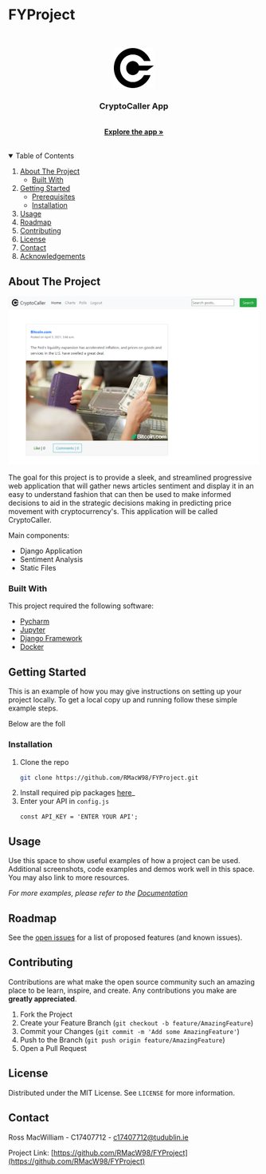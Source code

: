 # FYProject






<!-- PROJECT LOGO -->
<br />
<p align="center">
  <a href="https://github.com/RMacW98/FYProject">
    <img src="DjangoApp/static/images/cryptoicon.png" alt="Logo" width="80" height="80">
  </a>

  <h3 align="center">CryptoCaller App</h3>

  <p align="center">
    <br />
    <a href="https://github.com/RMacW98/FYProject"><strong>Explore the app »</strong></a>
    <br />
    <br />
  </p>
</p>



<!-- TABLE OF CONTENTS -->
<details open="open">
  <summary>Table of Contents</summary>
  <ol>
    <li>
      <a href="#about-the-project">About The Project</a>
      <ul>
        <li><a href="#built-with">Built With</a></li>
      </ul>
    </li>
    <li>
      <a href="#getting-started">Getting Started</a>
      <ul>
        <li><a href="#prerequisites">Prerequisites</a></li>
        <li><a href="#installation">Installation</a></li>
      </ul>
    </li>
    <li><a href="#usage">Usage</a></li>
    <li><a href="#roadmap">Roadmap</a></li>
    <li><a href="#contributing">Contributing</a></li>
    <li><a href="#license">License</a></li>
    <li><a href="#contact">Contact</a></li>
    <li><a href="#acknowledgements">Acknowledgements</a></li>
  </ol>
</details>



<!-- ABOUT THE PROJECT -->
## About The Project

  <a href="https://cryptocaller.ie">
    <img src="DjangoApp/static/images/Homescreen.PNG" alt="Home Screen">
  </a>


The goal for this project is to provide a sleek, and streamlined progressive web application that will gather news articles sentiment and display it in an easy to understand fashion that can then be used to make informed decisions to aid in the strategic decisions making in predicting price movement with cryptocurrency's. This application will be called CryptoCaller. 

Main components:
* Django Application
* Sentiment Analysis
* Static Files


### Built With

This project required the following software:
* [Pycharm](https://www.jetbrains.com/pycharm/)
* [Jupyter](https://jupyter.org/)
* [Django Framework](https://www.djangoproject.com/)
* [Docker](https://www.docker.com/)



<!-- GETTING STARTED -->
## Getting Started

This is an example of how you may give instructions on setting up your project locally.
To get a local copy up and running follow these simple example steps.

Below are the foll


### Installation

1. Clone the repo
   ```sh
   git clone https://github.com/RMacW98/FYProject.git
   ```
3. Install required pip packages [here](https://github.com/RMacW98/FYProject/blob/master/DjangoApp/requirements.txt)_
4. Enter your API in `config.js`
   ```JS
   const API_KEY = 'ENTER YOUR API';
   ```



<!-- USAGE EXAMPLES -->
## Usage

Use this space to show useful examples of how a project can be used. Additional screenshots, code examples and demos work well in this space. You may also link to more resources.

_For more examples, please refer to the [Documentation](https://example.com)_



<!-- ROADMAP -->
## Roadmap

See the [open issues](https://github.com/othneildrew/Best-README-Template/issues) for a list of proposed features (and known issues).



<!-- CONTRIBUTING -->
## Contributing

Contributions are what make the open source community such an amazing place to be learn, inspire, and create. Any contributions you make are **greatly appreciated**.

1. Fork the Project
2. Create your Feature Branch (`git checkout -b feature/AmazingFeature`)
3. Commit your Changes (`git commit -m 'Add some AmazingFeature'`)
4. Push to the Branch (`git push origin feature/AmazingFeature`)
5. Open a Pull Request



<!-- LICENSE -->
## License

Distributed under the MIT License. See `LICENSE` for more information.



<!-- CONTACT -->
## Contact

Ross MacWilliam - C17407712 - c17407712@tudublin.ie

Project Link: [https://github.com/RMacW98/FYProject](https://github.com/RMacW98/FYProject)
